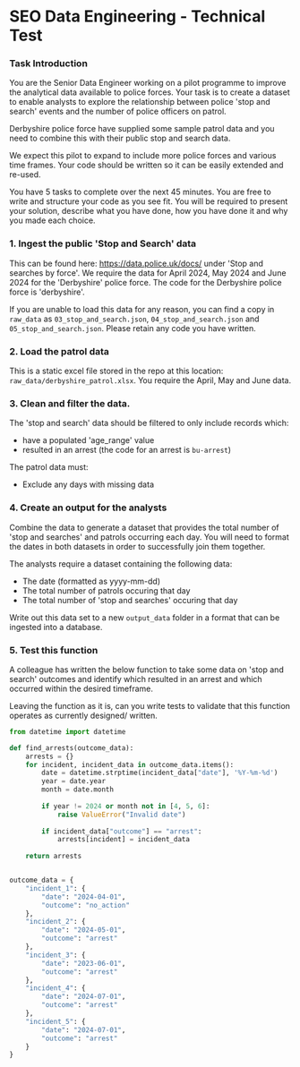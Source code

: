 # SEO Data Engineering - Technical Test

### Task Introduction
You are the Senior Data Engineer working on a pilot programme to improve the analytical data available to police forces. Your task is to create a dataset to enable analysts to explore the relationship between police 'stop and search' events and the number of police officers on patrol.

Derbyshire police force have supplied some sample patrol data and you need to combine this with their public stop and search data.

We expect this pilot to expand to include more police forces and various time frames. Your code should be written so it can be easily extended and re-used.

You have 5 tasks to complete over the next 45 minutes. You are free to write and structure your code as you see fit. You will be required to present your solution, describe what you have done, how you have done it and why you made each choice.


### 1. Ingest the public 'Stop and Search' data
This can be found here: https://data.police.uk/docs/ under 'Stop and searches by force'.
We require the data for April 2024, May 2024 and June 2024 for the 'Derbyshire' police force.
The code for the Derbyshire police force is 'derbyshire'.

If you are unable to load this data for any reason, you can find a copy in `raw_data` as `03_stop_and_search.json`, `04_stop_and_search.json` and `05_stop_and_search.json`. Please retain any code you have written.


### 2. Load the patrol data
This is a static excel file stored in the repo at this location: `raw_data/derbyshire_patrol.xlsx`.
You require the April, May and June data.


### 3. Clean and filter the data.
The 'stop and search' data should be filtered to only include records which:
- have a populated 'age_range' value
- resulted in an arrest (the code for an arrest is `bu-arrest`)

The patrol data must:
- Exclude any days with missing data


### 4. Create an output for the analysts
Combine the data to generate a dataset that provides the total number of 'stop and searches' and patrols occurring each day.
You will need to format the dates in both datasets in order to successfully join them together.

The analysts require a dataset containing the following data:
- The date (formatted as yyyy-mm-dd)
- The total number of patrols occuring that day
- The total number of 'stop and searches' occuring that day

Write out this data set to a new `output_data` folder in a format that can be ingested into a database.


### 5. Test this function
A colleague has written the below function to take some data on 'stop and search' outcomes and identify which resulted in an arrest and which occurred within the desired timeframe.

Leaving the function as it is, can you write tests to validate that this function operates as currently designed/ written.

```python
from datetime import datetime

def find_arrests(outcome_data):
    arrests = {}
    for incident, incident_data in outcome_data.items():
        date = datetime.strptime(incident_data["date"], '%Y-%m-%d')
        year = date.year
        month = date.month
        
        if year != 2024 or month not in [4, 5, 6]:
            raise ValueError("Invalid date")
        
        if incident_data["outcome"] == "arrest":
            arrests[incident] = incident_data
        
    return arrests


outcome_data = {
    "incident_1": {
        "date": "2024-04-01",
        "outcome": "no_action"
    },
    "incident_2": {
        "date": "2024-05-01",
        "outcome": "arrest"
    },
    "incident_3": {
        "date": "2023-06-01",
        "outcome": "arrest"
    },
    "incident_4": {
        "date": "2024-07-01",
        "outcome": "arrest"
    },
    "incident_5": {
        "date": "2024-07-01",
        "outcome": "arrest"
    }
}
```
